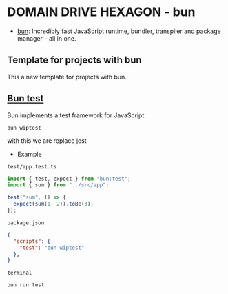 # DOMAIN DRIVE HEXAGON - bun

- [bun]("https://github.com/linder3hs/bun"): Incredibly fast JavaScript runtime, bundler, transpiler and package manager – all in one.

## Template for projects with bun

This a new template for projects with bun.

## [Bun test]("https://github.com/Jarred-Sumner/bun/tree/main/test")

Bun implements a test framework for JavaScript.

`bun wiptest`

with this we are replace jest

- Example

`test/app.test.ts`

```ts
import { test, expect } from "bun:test";
import { sum } from "../src/app";

test("sum", () => {
  expect(sum(1, 2)).toBe(3);
});
```

`package.json`

```json
{
  "scripts": {
    "test": "bun wiptest"
  },
}
```

`terminal`

```bash
bun run test
```
